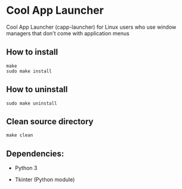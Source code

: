 # Cool App Launcher
Cool App Launcher (capp-launcher) for Linux users who use window managers that don't come with application menus

## How to install
```
make
sudo make install
```

## How to uninstall
```
sudo make uninstall
```

## Clean source directory
```
make clean
```

## Dependencies:
* Python 3

* Tkinter (Python module)
